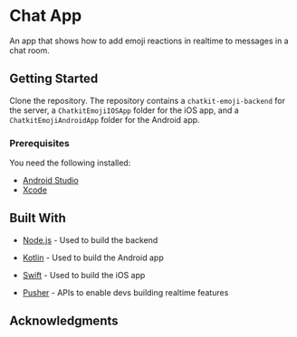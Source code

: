 # Chat App
An app that shows how to add emoji reactions in realtime to messages in a chat room.

## Getting Started

Clone the repository. The repository contains a `chatkit-emoji-backend` for the server, a `ChatkitEmojiIOSApp` folder for the iOS app, and a `ChatkitEmojiAndroidApp` folder for the Android app.

### Prerequisites

You need the following installed:

* [Android Studio](https://developer.android.com/studio)
* [Xcode](https://developer.apple.com/xcode/)


## Built With

* [Node.js](https://nodejs.org) - Used to build the backend
* [Kotlin](http://kotlinlang.org) - Used to build the Android app
* [Swift](https://developer.apple.com/swift/) - Used to build the iOS app

* [Pusher](https://pusher.com/) - APIs to enable devs building realtime features

## Acknowledgments
